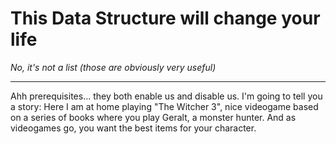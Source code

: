 # This Data Structure will change your life

*No, it's not a list (those are obviously very useful)*

***

Ahh prerequisites... they both enable us and disable us. I'm going to tell you a story: 
Here I am at home playing "The Witcher 3", nice videogame based on a series of books where you play Geralt, a monster hunter. And as videogames go, you want the best items for your character. 
